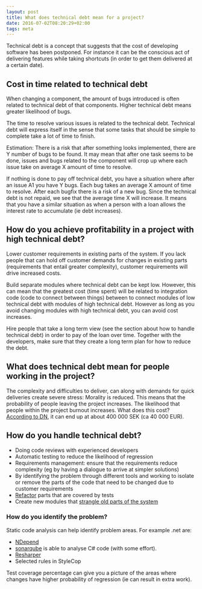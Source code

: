 ```yaml
---
layout: post
title: What does technical debt mean for a project?
date: 2016-07-02T08:20:29+02:00
tags: meta
---
```



Technical debt is a concept that suggests that the cost of developing software has been postponed. For instance it can be the conscious act of delivering features while taking shortcuts (in order to get them delivered at a certain date).

## Cost in time related to technical debt

When changing a component, the amount of bugs introduced is often related to technical debt of that components. Higher technical debt means greater likelihood of bugs.

The time to resolve various issues is related to the technical debt. Technical debt will express itself in the sense that some tasks that should be simple to complete take a lot of time to finish.

Estimation: There is a risk that after something looks implemented, there are Y number of bugs to be found. It may mean that after one task seems to be done, issues and bugs related to the component will crop up where each issue take on average X amount of time to resolve.

If nothing is done to pay off technical debt, you have a situation where after an issue A1 you have Y bugs. Each bug takes an average X amount of time to resolve. After each bugfix there is a risk of a new bug. Since the technical debt is not repaid, we see that the average time X will increase. It means that you have a similar situation as when a person with a loan allows the interest rate to accumulate (ie debt increases).

## How do you achieve profitability in a project with high technical debt?

Lower customer requirements in existing parts of the system. If you lack people that can hold off customer demands for changes in existing parts (requirements that entail greater complexity), customer requirements will drive increased costs.

Build separate modules where technical debt can be kept low. However, this can mean that the greatest cost (time spent) will be related to integration code (code to connect between things) between to connect modules of low technical debt with modules of high technical debt. However as long as you avoid changing modules with high technical debt, you can avoid cost increases.

Hire people that take a long term view (see the section about how to handle technical debt) in order to pay of the loan over time. Together with the developers, make sure that they create a long term plan for how to reduce the debt.

## What does technical debt mean for people working in the project?

The complexity and difficulties to deliver, can along with demands for quick deliveries create severe stress: Morality is reduced. This means that the probability of people leaving the project increases. The likelihood that people within the project burnout increases. What does this cost? [According to DN](http://www.dn.se/ekonomi/400-000-kronor-kostnaden-for-en-utbrand-medarbetare/), it can end up at about 400 000 SEK (ca 40 000 EUR).

## How do you handle technical debt?

- Doing code reviews with experienced developers
- Automatic testing to reduce the likelihood of regression
- Requirements management: ensure that the requirements reduce complexity (eg by having a dialogue to arrive at simpler solutions)
- By identifying the problem through different tools and working to isolate or remove the parts of the code that need to be changed due to customer requirements
- [Refactor](http://martinfowler.com/books/refactoring.html) parts that are covered by tests
- Create new modules that [strangle old parts of the system](http://www.martinfowler.com/bliki/StranglerApplication.html)

### How do you identify the problem?

Static code analysis can help identify problem areas. For example .net are:

- [NDepend](http://www.ndepend.com/)
- [sonarqube](http://www.sonarqube.org/) is able to analyse C# code (with some effort).
- [Resharper](https://www.jetbrains.com/resharper/features/command-line.html)
- Selected rules in StyleCop

Test coverage percentage can give you a picture of the areas where changes have higher probability of regression (ie can result in extra work).
